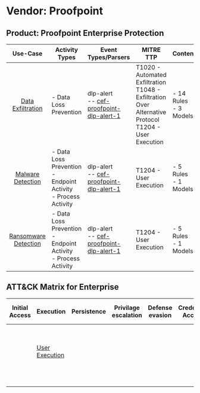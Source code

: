 Vendor: Proofpoint
==================
Product: Proofpoint Enterprise Protection
-----------------------------------------
|                              Use-Case                               | Activity Types                                                      | Event Types/Parsers                                                                                        | MITRE TTP                                                                                                      | Content                    |
|:-------------------------------------------------------------------:| ------------------------------------------------------------------- | ---------------------------------------------------------------------------------------------------------- | -------------------------------------------------------------------------------------------------------------- | -------------------------- |
|    [Data Exfiltration](../UseCases/usecase_data_exfiltration.md)    | - Data Loss Prevention                                              |  dlp-alert<br> -- [cef-proofpoint-dlp-alert-1](../Parsers/parserContent_cef-proofpoint-dlp-alert-1.md)<br> | T1020 - Automated Exfiltration<br>T1048 - Exfiltration Over Alternative Protocol<br>T1204 - User Execution<br> |  - 14 Rules<br> - 3 Models |
|    [Malware Detection](../UseCases/usecase_malware_detection.md)    | - Data Loss Prevention<br>- Endpoint Activity<br>- Process Activity |  dlp-alert<br> -- [cef-proofpoint-dlp-alert-1](../Parsers/parserContent_cef-proofpoint-dlp-alert-1.md)<br> | T1204 - User Execution<br>                                                                                     |  - 5 Rules<br> - 1 Models  |
| [Ransomware Detection](../UseCases/usecase_ransomware_detection.md) | - Data Loss Prevention<br>- Endpoint Activity<br>- Process Activity |  dlp-alert<br> -- [cef-proofpoint-dlp-alert-1](../Parsers/parserContent_cef-proofpoint-dlp-alert-1.md)<br> | T1204 - User Execution<br>                                                                                     |  - 5 Rules<br> - 1 Models  |

ATT&CK Matrix for Enterprise
----------------------------
| Initial Access | Execution                                                           | Persistence | Privilage escalation | Defense evasion | Credential Access | Discovery | Lateral Movement | Collection | Command and Control | Exfiltration                                                                                                                                                           | Impact |
| -------------- | ------------------------------------------------------------------- | ----------- | -------------------- | --------------- | ----------------- | --------- | ---------------- | ---------- | ------------------- | ---------------------------------------------------------------------------------------------------------------------------------------------------------------------- | ------ |
|                | [User Execution](https://attack.mitre.org/techniques/T1204)<br><br> |             |                      |                 |                   |           |                  |            |                     | [Exfiltration Over Alternative Protocol](https://attack.mitre.org/techniques/T1048)<br><br>[Automated Exfiltration](https://attack.mitre.org/techniques/T1020)<br><br> |        |